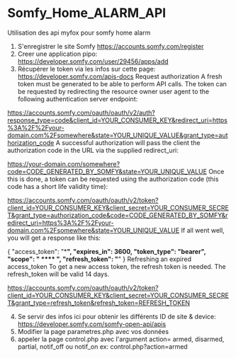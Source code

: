 # Somfy_Home_ALARM_API
Utilisation des api myfox pour somfy home alarm



1) S'enregistrer le site Somfy https://accounts.somfy.com/register
2) Creer une application pipo: https://developer.somfy.com/user/29456/apps/add
3) Récupérer le token via les infos sur cette page: https://developer.somfy.com/apis-docs
Request authorization
A fresh token must be generated to be able to perform API calls. The token can be requested by redirecting the resource owner user agent to the following authentication server endpoint:

https://accounts.somfy.com/oauth/oauth/v2/auth?response_type=code&client_id=YOUR_CONSUMER_KEY&redirect_uri=https%3A%2F%2Fyour-domain.com%2Fsomewhere&state=YOUR_UNIQUE_VALUE&grant_type=authorization_code
A successful authorization will pass the client the authorization code in the URL via the supplied redirect_uri:

https://your-domain.com/somewhere?code=CODE_GENERATED_BY_SOMFY&state=YOUR_UNIQUE_VALUE
Once this is done, a token can be requested using the authorization code (this code has a short life validity time):

https://accounts.somfy.com/oauth/oauth/v2/token?client_id=YOUR_CONSUMER_KEY&client_secret=YOUR_CONSUMER_SECRET&grant_type=authorization_code&code=CODE_GENERATED_BY_SOMFY&redirect_uri=https%3A%2F%2Fyour-domain.com%2Fsomewhere&state=YOUR_UNIQUE_VALUE
If all went well, you will get a response like this:

{ 
"access_token": "*************************************************************", 
"expires_in": 3600, 
"token_type": "bearer", 
"scope": "**** **** ****", 
"refresh_token": "************************************************************" 
}
Refreshing an expired access_token
To get a new access token, the refresh token is needed. The refresh_token will be valid 14 days.

https://accounts.somfy.com/oauth/oauth/v2/token?client_id=YOUR_CONSUMER_KEY&client_secret=YOUR_CONSUMER_SECRET&grant_type=refresh_token&refresh_token=REFRESH_TOKEN

4) Se servir des infos ici pour obtenir les différents ID de site & device: https://developer.somfy.com/somfy-open-api/apis
5) Modifier la page parametres.php avec vos données
6) appeler la page control.php avec l'argument action= armed, disarmed, partial, notif_off ou notif_on
ex: control.php?action=armed
